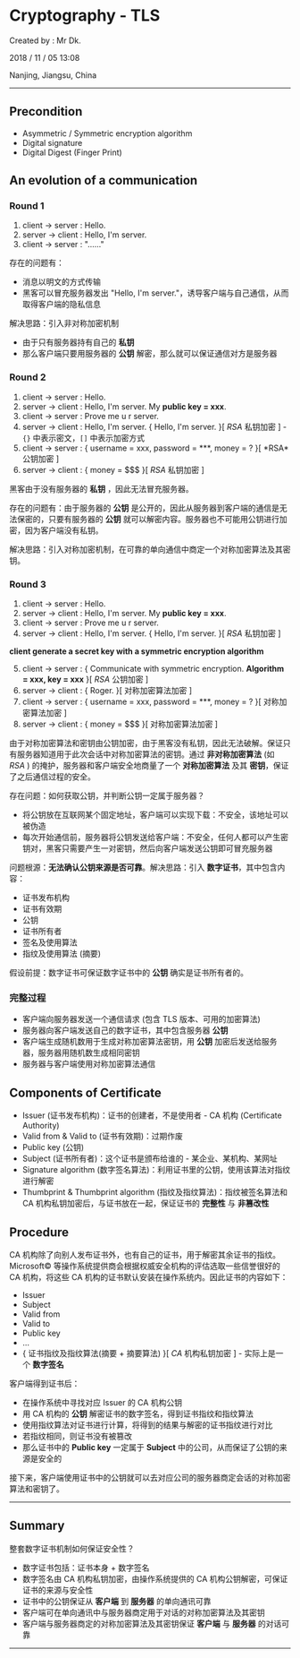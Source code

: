 # Cryptography - TLS

Created by : Mr Dk.

2018 / 11 / 05 13:08

Nanjing, Jiangsu, China

---

## Precondition

- Asymmetric / Symmetric encryption algorithm
- Digital signature
- Digital Digest (Finger Print)

## An evolution of a communication

### Round 1

1. client → server : Hello.
2. server → client : Hello, I'm server.
3. client → server : "......"

存在的问题有：

- 消息以明文的方式传输
- 黑客可以冒充服务器发出 "Hello, I'm server."，诱导客户端与自己通信，从而取得客户端的隐私信息

解决思路：引入非对称加密机制

- 由于只有服务器持有自己的 **私钥**
- 那么客户端只要用服务器的 **公钥** 解密，那么就可以保证通信对方是服务器

### Round 2

1. client → server : Hello.
2. server → client : Hello, I'm server. My **public key = xxx**.
3. client → server : Prove me u r server.
4. server → client : Hello, I'm server. { Hello, I'm server. }[ *RSA* 私钥加密 ] - `{}` 中表示密文，`[]` 中表示加密方式
5. client → server : { username = xxx, password = *\*\*, money = ? }[ *RSA\* 公钥加密 ]
6. server → client : { money = $$$ }[ *RSA* 私钥加密 ]

黑客由于没有服务器的 **私钥** ，因此无法冒充服务器。

存在的问题有：由于服务器的 **公钥** 是公开的，因此从服务器到客户端的通信是无法保密的，只要有服务器的 **公钥** 就可以解密内容。服务器也不可能用公钥进行加密，因为客户端没有私钥。

解决思路：引入对称加密机制，在可靠的单向通信中商定一个对称加密算法及其密钥。

### Round 3

1. client → server : Hello.
2. server → client : Hello, I'm server. My **public key = xxx**.
3. client → server : Prove me u r server.
4. server → client : Hello, I'm server. { Hello, I'm server. }[ *RSA* 私钥加密 ]

**client generate a secret key with a symmetric encryption algorithm**

5. client → server : { Communicate with symmetric encryption. **Algorithm = xxx, key = xxx** }[ *RSA* 公钥加密 ]
6. server → client : { Roger. }[ 对称加密算法加密 ]
7. client → server : { username = xxx, password = \*\*\*, money = ? }[ 对称加密算法加密 ]
8. server → client : { money = $$$ }[ 对称加密算法加密 ]

由于对称加密算法和密钥由公钥加密，由于黑客没有私钥，因此无法破解。保证只有服务器知道用于此次会话中对称加密算法的密钥。通过 **非对称加密算法** (如 _RSA_ ) 的掩护，服务器和客户端安全地商量了一个 **对称加密算法** 及其 **密钥**，保证了之后通信过程的安全。

存在问题：如何获取公钥，并判断公钥一定属于服务器？

- 将公钥放在互联网某个固定地址，客户端可以实现下载：不安全，该地址可以被伪造
- 每次开始通信前，服务器将公钥发送给客户端：不安全，任何人都可以产生密钥对，黑客只需要产生一对密钥，然后向客户端发送公钥即可冒充服务器

问题根源：**无法确认公钥来源是否可靠**。解决思路：引入 **数字证书**，其中包含内容：

- 证书发布机构
- 证书有效期
- 公钥
- 证书所有者
- 签名及使用算法
- 指纹及使用算法 (摘要)

假设前提：数字证书可保证数字证书中的 **公钥** 确实是证书所有者的。

### 完整过程

- 客户端向服务器发送一个通信请求 (包含 TLS 版本、可用的加密算法)
- 服务器向客户端发送自己的数字证书，其中包含服务器 **公钥**
- 客户端生成随机数用于生成对称加密算法密钥，用 **公钥** 加密后发送给服务器，服务器用随机数生成相同密钥
- 服务器与客户端使用对称加密算法通信

## Components of Certificate

- Issuer (证书发布机构)：证书的创建者，不是使用者 - CA 机构 (Certificate Authority)
- Valid from & Valid to (证书有效期)：过期作废
- Public key (公钥)
- Subject (证书所有者)：这个证书是颁布给谁的 - 某企业、某机构、某网址
- Signature algorithm (数字签名算法)：利用证书里的公钥，使用该算法对指纹进行解密
- Thumbprint & Thumbprint algorithm (指纹及指纹算法)：指纹被签名算法和 CA 机构私钥加密后，与证书放在一起，保证证书的 **完整性** 与 **非篡改性**

## Procedure

CA 机构除了向别人发布证书外，也有自己的证书，用于解密其余证书的指纹。Microsoft© 等操作系统提供商会根据权威安全机构的评估选取一些信誉很好的 CA 机构，将这些 CA 机构的证书默认安装在操作系统内。因此证书的内容如下：

- Issuer
- Subject
- Valid from
- Valid to
- Public key
- ...
- { 证书指纹及指纹算法(摘要 + 摘要算法) }[ *CA* 机构私钥加密 ] - 实际上是一个 **数字签名**

客户端得到证书后：

- 在操作系统中寻找对应 Issuer 的 CA 机构公钥
- 用 CA 机构的 **公钥** 解密证书的数字签名，得到证书指纹和指纹算法
- 使用指纹算法对证书进行计算，将得到的结果与解密的证书指纹进行对比
- 若指纹相同，则证书没有被篡改
- 那么证书中的 **Public key** 一定属于 **Subject** 中的公司，从而保证了公钥的来源是安全的

接下来，客户端使用证书中的公钥就可以去对应公司的服务器商定会话的对称加密算法和密钥了。

---

## Summary

整套数字证书机制如何保证安全性？

- 数字证书包括：证书本身 + 数字签名
- 数字签名由 CA 机构私钥加密，由操作系统提供的 CA 机构公钥解密，可保证证书的来源与安全性
- 证书中的公钥保证从 **客户端** 到 **服务器** 的单向通讯可靠
- 客户端可在单向通讯中与服务器商定用于对话的对称加密算法及其密钥
- 客户端与服务器商定的对称加密算法及其密钥保证 **客户端** 与 **服务器** 的对话可靠

---
